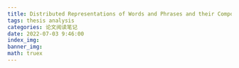 ```yaml
---
title: Distributed Representations of Words and Phrases and their Compositionality
tags: thesis analysis
categories: 论文阅读笔记
date: 2022-07-03 9:46:00
index_img: 
banner_img: 
math: truex
---
```


